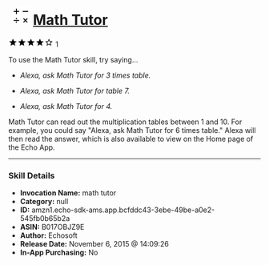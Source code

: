 # &nbsp;<img src="skill_icon" alt="Math Tutor icon" width="36"> [Math Tutor](http://alexa.amazon.com/#skills/amzn1.echo-sdk-ams.app.bcfddc43-3ebe-49be-a0e2-545fb0b65b2a)
![4 stars](../../images/ic_star_black_18dp_1x.png)![4 stars](../../images/ic_star_black_18dp_1x.png)![4 stars](../../images/ic_star_black_18dp_1x.png)![4 stars](../../images/ic_star_black_18dp_1x.png)![4 stars](../../images/ic_star_border_black_18dp_1x.png) 1

To use the Math Tutor skill, try saying...

* *Alexa, ask Math Tutor for 3 times table.*

* *Alexa, ask Math Tutor for table 7.*

* *Alexa, ask Math Tutor for 4.*

Math Tutor can read out the multiplication tables between 1 and 10. For example, you could say "Alexa, ask Math Tutor for 6 times table." Alexa will then read the answer, which is also available to view on the Home page of the Echo App.

***

### Skill Details

* **Invocation Name:** math tutor
* **Category:** null
* **ID:** amzn1.echo-sdk-ams.app.bcfddc43-3ebe-49be-a0e2-545fb0b65b2a
* **ASIN:** B017OBJZ9E
* **Author:** Echosoft
* **Release Date:** November 6, 2015 @ 14:09:26
* **In-App Purchasing:** No
